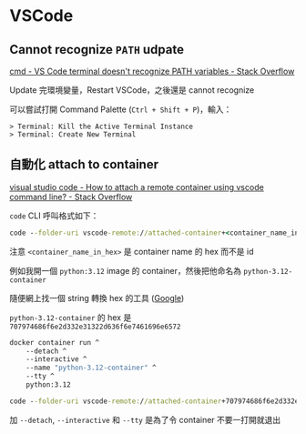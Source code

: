 # VSCode

## Cannot recognize `PATH` udpate

[cmd - VS Code terminal doesn't recognize PATH variables - Stack Overflow](https://stackoverflow.com/questions/44868656/vs-code-terminal-doesnt-recognize-path-variables)

Update 完環境變量，Restart VSCode，之後還是 cannot recognize

可以嘗試打開 Command Palette (`Ctrl + Shift + P`)，輸入：

```
> Terminal: Kill the Active Terminal Instance
> Terminal: Create New Terminal
```

## 自動化 attach to container

[visual studio code - How to attach a remote container using vscode command line? - Stack Overflow](https://stackoverflow.com/questions/60379221/how-to-attach-a-remote-container-using-vscode-command-line)

`code` CLI 呼叫格式如下：

```cmd
code --folder-uri vscode-remote://attached-container+<container_name_in_hex>/<path>
```

注意 `<container_name_in_hex>` 是 container name 的 hex 而不是 id 

例如我開一個 `python:3.12` image 的 container，然後把他命名為 `python-3.12-container`

隨便網上找一個 string 轉換 hex 的工具 ([Google](https://www.google.com/search?q=string+to+hex))

`python-3.12-container` 的 hex 是 `707974686f6e2d332e31322d636f6e7461696e6572`

```cmd
docker container run ^
    --detach ^
    --interactive ^
    --name "python-3.12-container" ^
    --tty ^
    python:3.12

code --folder-uri vscode-remote://attached-container+707974686f6e2d332e31322d636f6e7461696e6572/
```

加 `--detach`, `--interactive` 和 `--tty` 是為了令 container 不要一打開就退出



